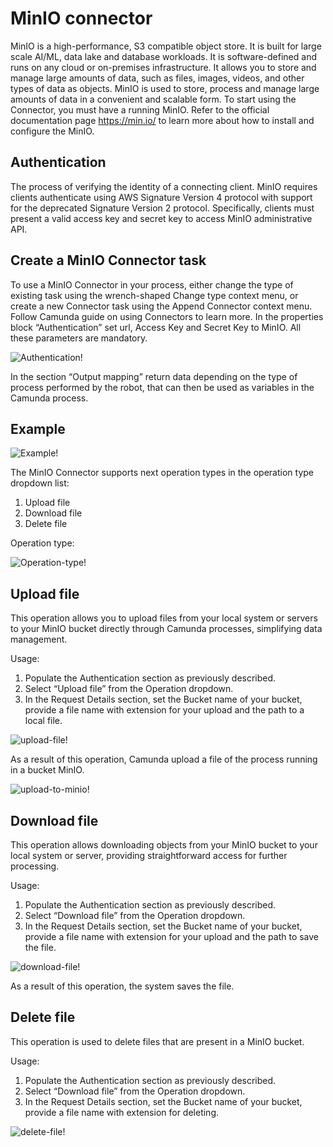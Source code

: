 # MinIO connector
MinIO is a high-performance, S3 compatible object store. It is built for
large scale AI/ML, data lake and database workloads. It is software-defined
and runs on any cloud or on-premises infrastructure. It allows you to store and manage large amounts of data, such as files, images, videos, and other types of data as objects. 
MinIO is used to store, process and manage large amounts of data in a convenient and scalable form.
To start using the Connector, you must have a running  MinIO. Refer to the official documentation page https://min.io/  to learn more about how to install and configure the MinIO.

## Authentication​

The process of verifying the identity of a connecting client. MinIO requires clients authenticate using AWS Signature Version 4 protocol with support for the deprecated Signature Version 2 protocol. Specifically, clients must present a valid access key and secret key to access MinIO administrative API.

## Create a  MinIO Connector task​

To use a MinIO Connector in your process, either change the type of existing task using the wrench-shaped Change type context menu, or create a new Connector task using the Append Connector context menu. Follow Camunda guide on using Connectors to learn more.
In the properties block “Authentication” set url, Access Key and Secret Key to MinIO.
All these parameters are mandatory. 

![Authentication!](./assets/images/Authentication.png)

In the section “Output mapping” return data depending on the type of process performed by the robot, that can then be used as variables in the Camunda process.


## Example

![Example!](./assets/images/Example.png)

The MinIO  Connector supports next operation types in the operation type dropdown list:
1. Upload file
2. Download file
3. Delete file

Operation type:

![Operation-type!](./assets/images/Operation-type.png)


## Upload file
This operation allows you to upload files from your local system or servers to your MinIO bucket directly through Camunda processes, simplifying data management. 

Usage:
1. Populate the  Authentication section as previously described.
2. Select “Upload file” from the Operation dropdown.
3. In the Request Details section, set the Bucket name of your bucket, provide a file name with extension for your upload and the path to a local file.

![upload-file!](./assets/images/upload-file.png)

As a result of this operation, Camunda upload a file of the process running in a bucket MinIO.

![upload-to-minio!](./assets/images/upload-to-minio.png)


## Download file
This operation allows downloading objects from your MinIO bucket to your local system or server, providing straightforward access for further processing. 

Usage:
1. Populate the  Authentication section as previously described.
2. Select “Download file” from the Operation dropdown.
3. In the Request Details section, set the Bucket name of your bucket, provide a file name with extension for your upload and the path to save the file.

![download-file!](./assets/images/download-file.png)

As a result of this operation, the system saves the file.


## Delete file

This operation is used to delete files that are present in a MinIO bucket. 

Usage:
1. Populate the  Authentication section as previously described.
2. Select “Download file” from the Operation dropdown.
3. In the Request Details section, set the Bucket name of your bucket, provide a file name with extension for deleting.

![delete-file!](./assets/images/delete-file.png)
